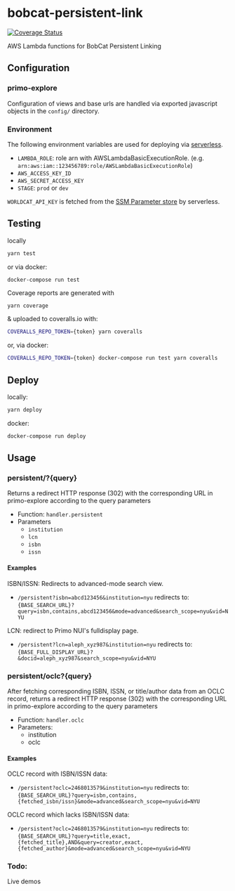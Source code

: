 # bobcat-persistent-link

[![Coverage Status](https://coveralls.io/repos/github/NYULibraries/bobcat-linker/badge.svg?branch=feature%2Fcode_coverage)](https://coveralls.io/github/NYULibraries/bobcat-linker?branch=feature%2Fcode_coverage)

AWS Lambda functions for BobCat Persistent Linking

## Configuration

### primo-explore

Configuration of views and base urls are handled via exported javascript objects in the `config/` directory.

### Environment

The following environment variables are used for deploying via [serverless](https://github.com/serverless/serverless).

* `LAMBDA_ROLE`: role arn with AWSLambdaBasicExecutionRole. (e.g. `arn:aws:iam::123456789:role/AWSLambdaBasicExecutionRole`)
* `AWS_ACCESS_KEY_ID`
* `AWS_SECRET_ACCESS_KEY`
* `STAGE`: `prod` or `dev`

`WORLDCAT_API_KEY` is fetched from the [SSM Parameter store](https://docs.aws.amazon.com/systems-manager/latest/userguide/systems-manager-paramstore.html) by serverless. 

## Testing

locally
```bash
yarn test
```

or via docker:
```
docker-compose run test
```

Coverage reports are generated with
```bash
yarn coverage
```
& uploaded to coveralls.io with:
```bash
COVERALLS_REPO_TOKEN={token} yarn coveralls
```

or, via docker:
```bash
COVERALLS_REPO_TOKEN={token} docker-compose run test yarn coveralls
```

## Deploy

locally:
```bash
yarn deploy
```

docker:
```bash
docker-compose run deploy
```

## Usage

### persistent/?{query}

Returns a redirect HTTP response (302) with the corresponding URL in primo-explore according to the query parameters

* Function: `handler.persistent`
* Parameters
  * `institution`
  * `lcn`
  * `isbn`
  * `issn`

#### Examples

ISBN/ISSN: Redirects to advanced-mode search view.
* `/persistent?isbn=abcd123456&institution=nyu` redirects to:
`{BASE_SEARCH_URL}?query=isbn,contains,abcd123456&mode=advanced&search_scope=nyu&vid=NYU`

LCN: redirect to Primo NUI's fulldisplay page.
* `/persistent?lcn=aleph_xyz987&institution=nyu` redirects to:
`{BASE_FULL_DISPLAY_URL}?&docid=aleph_xyz987&search_scope=nyu&vid=NYU`

### persistent/oclc?{query}

After fetching corresponding ISBN, ISSN, or title/author data from an OCLC record, returns a redirect HTTP response (302) with the corresponding URL in primo-explore according to the query parameters

* Function: `handler.oclc`
* Parameters:
  * institution
  * oclc

#### Examples

OCLC record with ISBN/ISSN data:
* `/persistent?oclc=2468013579&institution=nyu` redirects to: `{BASE_SEARCH_URL}?query=isbn,contains,{fetched_isbn/issn}&mode=advanced&search_scope=nyu&vid=NYU`

OCLC record which lacks ISBN/ISSN data:
* `/persistent?oclc=2468013579&institution=nyu` redirects to: `{BASE_SEARCH_URL}?query=title,exact,{fetched_title},AND&query=creator,exact,{fetched_author}&mode=advanced&search_scope=nyu&vid=NYU`

### Todo:

Live demos
